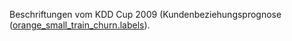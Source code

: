 ﻿Beschriftungen vom KDD Cup 2009 (Kundenbeziehungsprognose (<a href="http://www.sigkdd.org/site/2009/files/orange_small_train_churn.labels">orange_small_train_churn.labels</a>).


<!--HONumber=42-->
